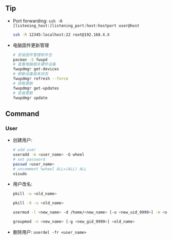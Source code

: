## Tip

- Port forwarding: `ssh -R [listening_host:]listening_port:host:hostport user@host`

  ```sh
  ssh -R 12345:localhost:22 root@192.168.X.X
  ```

- 电脑固件更新管理

  ```sh
  # 安装固件管理软件包
  pacman -S fwupd
  # 查看电脑相关硬件设备
  fwupdmgr get-devices
  # 刷新设备版本状态
  fwupdmgr refresh --force
  # 获取更新
  fwupdmgr get-updates
  # 安装更新
  fwupdmgr update
  ```

## Command

### User

- 创建用户:

  ```sh
  # add user
  useradd -m <user_name> -G wheel
  # set password
  passwd <user_name>
  # uncomment %wheel ALL=(ALL) ALL
  visudo
  ```

- 用户改名:

  ```sh
  pkill -u <old_name>

  pkill -9 -u <old_name>

  usermod -l <new_name> -d /home/<new_name> [-u <new_uid_9999>] -m <old_name>

  groupmod -n <new_name> [-g <new_gid_9999>] <old_name>
  ```

- 删除用户: `userdel -fr <user_name>`
